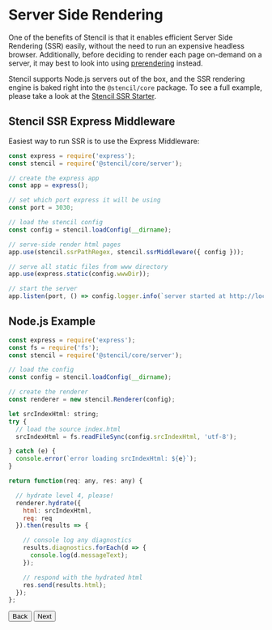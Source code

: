 # Server Side Rendering

One of the benefits of Stencil is that it enables efficient Server Side Rendering (SSR) easily, without the need to run an expensive headless browser. Additionally, before deciding to render each page on-demand on a server, it may best to look into using [prerendering](/docs/prerendering) instead.

Stencil supports Node.js servers out of the box, and the SSR rendering engine is baked right into the `@stencil/core` package. To see a full example, please take a look at the [Stencil SSR Starter](https://github.com/ionic-team/stencil-ssr-starter).


## Stencil SSR Express Middleware

Easiest way to run SSR is to use the Express Middleware:

```javascript
const express = require('express');
const stencil = require('@stencil/core/server');

// create the express app
const app = express();

// set which port express it will be using
const port = 3030;

// load the stencil config
const config = stencil.loadConfig(__dirname);

// serve-side render html pages
app.use(stencil.ssrPathRegex, stencil.ssrMiddleware({ config }));

// serve all static files from www directory
app.use(express.static(config.wwwDir));

// start the server
app.listen(port, () => config.logger.info(`server started at http://localhost:${ port }`));

```


## Node.js Example

```javascript
const express = require('express');
const fs = require('fs');
const stencil = require('@stencil/core/server');

// load the config
const config = stencil.loadConfig(__dirname);

// create the renderer
const renderer = new stencil.Renderer(config);

let srcIndexHtml: string;
try {
  // load the source index.html
  srcIndexHtml = fs.readFileSync(config.srcIndexHtml, 'utf-8');

} catch (e) {
  console.error(`error loading srcIndexHtml: ${e}`);
}

return function(req: any, res: any) {

  // hydrate level 4, please!
  renderer.hydrate({
    html: srcIndexHtml,
    req: req
  }).then(results => {

    // console log any diagnostics
    results.diagnostics.forEach(d => {
      console.log(d.messageText);
    });

    // respond with the hydrated html
    res.send(results.html);
  });
};
```

<stencil-route-link url="/docs/prerendering" router="#router" custom="true">
  <button class="pull-left btn btn--secondary">
    Back
  </button>
</stencil-route-link>

<stencil-route-link url="/docs/service-workers" custom="true">
  <button class="pull-right btn btn--primary">
    Next
  </button>
</stencil-route-link>
